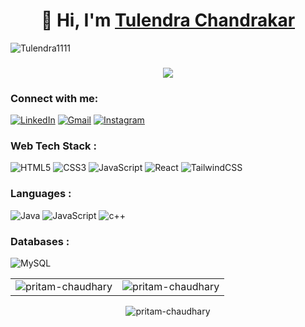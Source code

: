 <h1 align="center">👋 Hi, I'm <a href="https://www.linkedin.com/in/tulendra-chandrakar-095973223" target="_blank"> Tulendra Chandrakar </a> </h1>
<p align="left"> <img src="https://komarev.com/ghpvc/?username=Tulendra1111&label=Profile%20views&color=0e75b6&style=flat" alt="Tulendra1111" /> </p>
<h3 align="center"> <img src="https://readme-typing-svg.herokuapp.com?color=0357F7&lines=Web+Developer;MERN+Stack+Enthusiast;Cloud+Computing+Learner" /> </h3>

<h3 align="left">Connect with me:</h3>
<div align="left">
  <a href="https://www.linkedin.com/in/tulendra-chandrakar-095973223"><img alt="LinkedIn" src="https://img.shields.io/badge/linkedin-%230077B5.svg?style=for-the-badge&logo=linkedin&logoColor=white"/></a>
  <a href="mailto:tulendrachandrakar1111@gmail.com"><img alt="Gmail" src="https://img.shields.io/badge/Gmail-D14836?style=for-the-badge&logo=gmail&logoColor=white"/></a>
   <a href="https://www.instagram.com/_tulendra_111/"><img alt="Instagram" src="https://img.shields.io/badge/Instagram-E4405F?style=for-the-badge&logo=instagram&logoColor=white"/></a>
</div>

<h3 align="left">Web Tech Stack :</h3>
<div align="left">
<img alt="HTML5" src="https://img.shields.io/badge/html5-%23E34F26.svg?style=for-the-badge&logo=html5&logoColor=white"/>
<img alt="CSS3" src="https://img.shields.io/badge/css3-%231572B6.svg?style=for-the-badge&logo=css3&logoColor=white"/> 
<img alt="JavaScript" src="https://img.shields.io/badge/javascript-%23323330.svg?style=for-the-badge&logo=javascript&logoColor=%23F7DF1E"/> 
<img alt="React" src="https://img.shields.io/badge/react-%2320232a.svg?style=for-the-badge&logo=react&logoColor=%2361DAFB"/>
<img alt="TailwindCSS" src="https://img.shields.io/badge/Tailwind_CSS-38B2AC?style=for-the-badge&logo=tailwind-css&logoColor=white"/>
</div>

<h3 align="left">Languages :</h3>
<div align="left">
  <img alt="Java" src="https://img.shields.io/badge/java-%23ED8B00.svg?style=for-the-badge&logo=java&logoColor=white"/>
  <img alt="JavaScript" src="https://img.shields.io/badge/javascript-%23323330.svg?style=for-the-badge&logo=javascript&logoColor=%23F7DF1E"/> 
  <img alt="c++" src="https://img.shields.io/badge/C%2B%2B-00599C?style=for-the-badge&logo=c%2B%2B&logoColor=white"/>
</div>

<h3 align="left">Databases :</h3>
<div align="left">
  <img alt="MySQL" src="https://img.shields.io/badge/mysql-%2300f.svg?style=for-the-badge&logo=mysql&logoColor=white"/>
</div>

<table>
  <tr>
    <td><img src="https://github-readme-stats.vercel.app/api?username=pritamchaudhary&show_icons=true&theme=dark&locale=en" alt="pritam-chaudhary" /></td>
    <td><img src="https://github-readme-stats.vercel.app/api/top-langs?username=pritamchaudhary&show_icons=true&theme=dark&locale=en&layout=compact" alt="pritam-chaudhary" /></td>
  </tr>
</table>

<div align="center">
<p><img align="center" src="https://github-readme-streak-stats.herokuapp.com/?user=pritamchaudhary&theme=dark" alt="pritam-chaudhary" /></p>
  </div>
